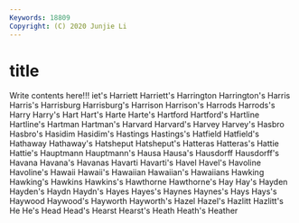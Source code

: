 ```yaml
---
Keywords: 18809
Copyright: (C) 2020 Junjie Li
---
```


# title

Write contents here!!!
iet's 
Harriett
Harriett's 
Harrington 
Harrington's 
Harris 
Harris's 
Harrisburg 
Harrisburg's 
Harrison 
Harrison's 
Harrods
Harrods's 
Harry 
Harry's 
Hart 
Hart's 
Harte 
Harte's 
Hartford 
Hartford's 
Hartline
Hartline's 
Hartman 
Hartman's 
Harvard 
Harvard's 
Harvey 
Harvey's 
Hasbro 
Hasbro's 
Hasidim
Hasidim's 
Hastings 
Hastings's 
Hatfield 
Hatfield's 
Hathaway 
Hathaway's 
Hatsheput 
Hatsheput's 
Hatteras
Hatteras's 
Hattie 
Hattie's 
Hauptmann 
Hauptmann's 
Hausa 
Hausa's 
Hausdorff 
Hausdorff's 
Havana
Havana's 
Havanas 
Havarti 
Havarti's 
Havel 
Havel's 
Havoline 
Havoline's 
Hawaii 
Hawaii's
Hawaiian 
Hawaiian's 
Hawaiians 
Hawking 
Hawking's 
Hawkins 
Hawkins's 
Hawthorne 
Hawthorne's 
Hay
Hay's 
Hayden 
Hayden's 
Haydn 
Haydn's 
Hayes 
Hayes's 
Haynes 
Haynes's 
Hays
Hays's 
Haywood 
Haywood's 
Hayworth 
Hayworth's 
Hazel 
Hazel's 
Hazlitt 
Hazlitt's 
He
He's 
Head 
Head's 
Hearst 
Hearst's 
Heath 
Heath's 
Heather 
